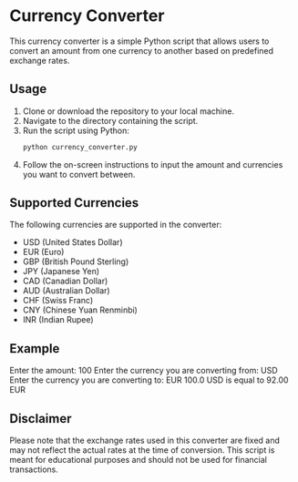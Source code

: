 # Currency Converter

This currency converter is a simple Python script that allows users to convert an amount from one currency to another based on predefined exchange rates. 

## Usage

1. Clone or download the repository to your local machine.
2. Navigate to the directory containing the script.
3. Run the script using Python:
    ```bash
    python currency_converter.py
    ```
4. Follow the on-screen instructions to input the amount and currencies you want to convert between.

## Supported Currencies

The following currencies are supported in the converter:

- USD (United States Dollar)
- EUR (Euro)
- GBP (British Pound Sterling)
- JPY (Japanese Yen)
- CAD (Canadian Dollar)
- AUD (Australian Dollar)
- CHF (Swiss Franc)
- CNY (Chinese Yuan Renminbi)
- INR (Indian Rupee)

## Example

Enter the amount: 100
Enter the currency you are converting from: USD
Enter the currency you are converting to: EUR
100.0 USD is equal to 92.00 EUR

## Disclaimer

Please note that the exchange rates used in this converter are fixed and may not reflect the actual rates at the time of conversion. This script is meant for educational purposes and should not be used for financial transactions.

